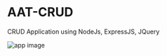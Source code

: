# AAT-CRUD
CRUD Application using NodeJs, ExpressJS, JQuery

![app image](https://image.ibb.co/kegxQa/Screen_Shot_2017_02_10_at_5_53_26_PM.png)
